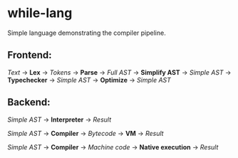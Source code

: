 while-lang
==========

Simple language demonstrating the compiler pipeline.

Frontend:
---------

*Text* -> **Lex** -> *Tokens* -> **Parse** -> *Full AST* -> **Simplify AST** -> *Simple AST* -> **Typechecker** -> *Simple AST* -> **Optimize** -> *Simple AST*

Backend:
--------

*Simple AST* -> **Interpreter** -> *Result*

*Simple AST* -> **Compiler** -> *Bytecode* -> **VM** -> *Result*

*Simple AST* -> **Compiler** -> *Machine code* -> **Native execution** -> *Result*
